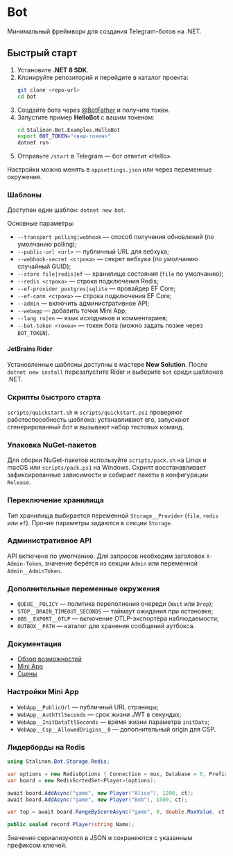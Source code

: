 # Bot

Минимальный фреймворк для создания Telegram-ботов на .NET.

## Быстрый старт

1. Установите **.NET 8 SDK**.
2. Клонируйте репозиторий и перейдите в каталог проекта:
   ```bash
   git clone <repo-url>
   cd bot
   ```
3. Создайте бота через [@BotFather](https://t.me/BotFather) и получите токен.
4. Запустите пример **HelloBot** с вашим токеном:
   ```bash
   cd Stalinon.Bot.Examples.HelloBot
   export BOT_TOKEN="<ваш-токен>"
   dotnet run
   ```
5. Отправьте `/start` в Telegram — бот ответит «Hello».

Настройки можно менять в `appsettings.json` или через переменные окружения.

### Шаблоны

Доступен один шаблон: `dotnet new bot`.

Основные параметры:

* `--transport polling|webhook` — способ получения обновлений (по умолчанию polling);
* `--public-url <url>` — публичный URL для вебхука;
* `--webhook-secret <строка>` — секрет вебхука (по умолчанию случайный GUID);
* `--store file|redis|ef` — хранилище состояния (`file` по умолчанию);
* `--redis <строка>` — строка подключения Redis;
* `--ef-provider postgres|sqlite` — провайдер EF Core;
* `--ef-conn <строка>` — строка подключения EF Core;
* `--admin` — включить административное API;
* `--webapp` — добавить точки Mini App;
* `--lang ru|en` — язык исходников и комментариев;
* `--bot-token <токен>` — токен бота (можно задать позже через `BOT_TOKEN`).

#### JetBrains Rider

Установленные шаблоны доступны в мастере **New Solution**. После `dotnet new install` перезапустите Rider и выберите `bot` среди шаблонов .NET.

### Скрипты быстрого старта

`scripts/quickstart.sh` и `scripts/quickstart.ps1` проверяют работоспособность шаблона:
устанавливают его, запускают сгенерированный бот и вызывают набор тестовых команд.

### Упаковка NuGet-пакетов

Для сборки NuGet-пакетов используйте `scripts/pack.sh` на Linux и macOS или `scripts/pack.ps1` на Windows.
Скрипт восстанавливает зафиксированные зависимости и собирает пакеты в конфигурации `Release`.

### Переключение хранилища

Тип хранилища выбирается переменной `Storage__Provider` (`file`, `redis` или `ef`).
Прочие параметры задаются в секции `Storage`.

### Административное API

API включено по умолчанию. Для запросов необходим заголовок `X-Admin-Token`,
значение берётся из секции `Admin` или переменной `Admin__AdminToken`.

### Дополнительные переменные окружения

* `QUEUE__POLICY` — политика переполнения очереди (`Wait` или `Drop`);
* `STOP__DRAIN_TIMEOUT_SECONDS` — таймаут ожидания при остановке;
* `OBS__EXPORT__OTLP` — включение OTLP-экспортёра наблюдаемости;
* `OUTBOX__PATH` — каталог для хранения сообщений аутбокса.

### Документация

* [Обзор возможностей](docs/features.md)
* [Mini App](docs/miniapps.md)
* [Сцены](docs/scenes.md)

### Настройки Mini App

* `WebApp__PublicUrl` — публичный URL страницы;
* `WebApp__AuthTtlSeconds` — срок жизни JWT в секундах;
* `WebApp__InitDataTtlSeconds` — время жизни параметра `initData`;
* `WebApp__Csp__AllowedOrigins__0` — дополнительный origin для CSP.

### Лидерборды на Redis

```csharp
using Stalinon.Bot.Storage.Redis;

var options = new RedisOptions { Connection = mux, Database = 0, Prefix = "lb" };
var board = new RedisSortedSet<Player>(options);

await board.AddAsync("game", new Player("Alice"), 1200, ct);
await board.AddAsync("game", new Player("Bob"), 1500, ct);

var top = await board.RangeByScoreAsync("game", 0, double.MaxValue, ct);

public sealed record Player(string Name);
```

Значения сериализуются в JSON и сохраняются с указанным префиксом ключей.
